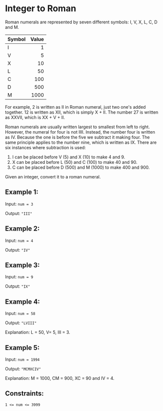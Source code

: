 # Integer to Roman

Roman numerals are represented by seven different symbols: I, V, X, L, C, D and M.

| Symbol | Value |
| :----- | ----: |
| I      | 1     |
| V      | 5     |
| X      | 10    |
| L      | 50    |
| C      | 100   |
| D      | 500   |
| M      | 1000  |

For example, 2 is written as II in Roman numeral, just two one's added together. 12 is written as XII, which is simply X + II. The number 27 is written as XXVII, which is XX + V + II.

Roman numerals are usually written largest to smallest from left to right. However, the numeral for four is not IIII. Instead, the number four is written as IV. Because the one is before the five we subtract it making four. The same principle applies to the number nine, which is written as IX. There are six instances where subtraction is used:

1. I can be placed before V (5) and X (10) to make 4 and 9.
2. X can be placed before L (50) and C (100) to make 40 and 90. 
3. C can be placed before D (500) and M (1000) to make 400 and 900.

Given an integer, convert it to a roman numeral.

## Example 1:

Input: `num = 3`

Output: `"III"`

## Example 2:

Input: `num = 4`

Output: `"IV"`

## Example 3:

Input: `num = 9`

Output: `"IX"`

## Example 4:

Input: `num = 58`

Output: `"LVIII"`

Explanation: L = 50, V= 5, III = 3.

## Example 5:

Input: `num = 1994`

Output: `"MCMXCIV"`

Explanation: M = 1000, CM = 900, XC = 90 and IV = 4.
 
## Constraints:

`1 <= num <= 3999`